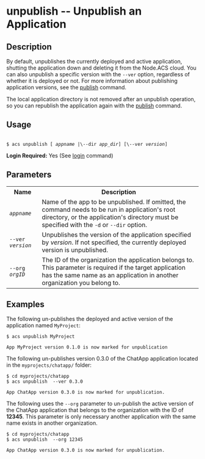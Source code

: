 
# unpublish -- Unpublish an Application

## Description

By default, unpublishes the currently deployed and active application, shutting the application down
and deleting it from the Node.ACS cloud. You can also unpublish a specific version with the `--ver`
option, regardless of whether it is deployed or not. For more information about publishing
application versions, see the [publish](#!/guide/node_cli_publish) command.

The local application directory is not removed after an unpublish operation, so you can republish
the application again with the [publish](#!/guide/node_cli_publish) command.

## Usage

<code>
$ acs unpublish [ <em>appname</em> |\--dir <em>app_dir</em>] [\--ver <em>version</em>]
</code>

**Login Required:** Yes (See [login](#!/guide/node_cli_login) command)

<!-- ## Required Parameters

<table class="doc-table">
    <tbody>
        <tr>
            <th>Name</th>
            <th>Description</th>
        </tr>

    </tbody>
</table> -->

## Parameters

<table class="doc-table">
    <tbody>
        <tr>
            <th>Name</th>
            <th>Description</th>
        </tr>
        <tr>
            <td><code><em>appname</em></code></td>
            <td>Name of the app to be unpublished. If omitted, the command needs to be run
                in application's root directory, or the application's directory must be specified with the 
                <code>-d</code> or <code>--dir</code> option.</td>
        </tr>        
        <tr>
            <td><code>--ver <em>version</em></code></td>
            <td>Unpublishes the version of the application specified by <em>version</em>. 
            If not specified, the currently deployed version is unpublished.</td>
        </tr>
        <tr>
            <td><code>--org <em>orgID</em></code></td>
            <td>The ID of the organization the application belongs to.  This parameter is required
            if the target application has the same name as an application in another organization 
            you belong to.
             </td>
        </tr>
    </tbody>
</table>

## Examples

The following un-publishes the deployed and active version of the application named `MyProject`:

    $ acs unpublish MyProject
    
    App MyProject version 0.1.0 is now marked for unpublication

The following un-publishes version 0.3.0 of the ChatApp application located in the `myprojects/chatapp/` folder:

    $ cd myprojects/chatapp
    $ acs unpublish  --ver 0.3.0
    
    App ChatApp version 0.3.0 is now marked for unpublication.

The following uses the `--org` parameter to un-publish the active version of the ChatApp application that belongs to the organization 
with the ID of **12345**. This parameter is only necessary another application with the same name exists in 
another organization. 

    $ cd myprojects/chatapp
    $ acs unpublish  --org 12345
    
    App ChatApp version 0.3.0 is now marked for unpublication.


